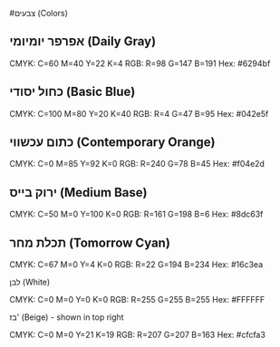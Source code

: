 #צבעים (Colors)

## אפרפר יומיומי (Daily Gray)

CMYK: C=60 M=40 Y=22 K=4
RGB: R=98 G=147 B=191
Hex: #6294bf


## כחול יסודי (Basic Blue)

CMYK: C=100 M=80 Y=20 K=40
RGB: R=4 G=47 B=95
Hex: #042e5f


## כתום עכשווי (Contemporary Orange)

CMYK: C=0 M=85 Y=92 K=0
RGB: R=240 G=78 B=45
Hex: #f04e2d


## ירוק בייס (Medium Base)

CMYK: C=50 M=0 Y=100 K=0
RGB: R=161 G=198 B=6
Hex: #8dc63f


## תכלת מחר (Tomorrow Cyan)

CMYK: C=67 M=0 Y=4 K=0
RGB: R=22 G=194 B=234
Hex: #16c3ea


לבן (White)

CMYK: C=0 M=0 Y=0 K=0
RGB: R=255 G=255 B=255
Hex: #FFFFFF


בז' (Beige) - shown in top right

CMYK: C=0 M=0 Y=21 K=19
RGB: R=207 G=207 B=163
Hex: #cfcfa3
